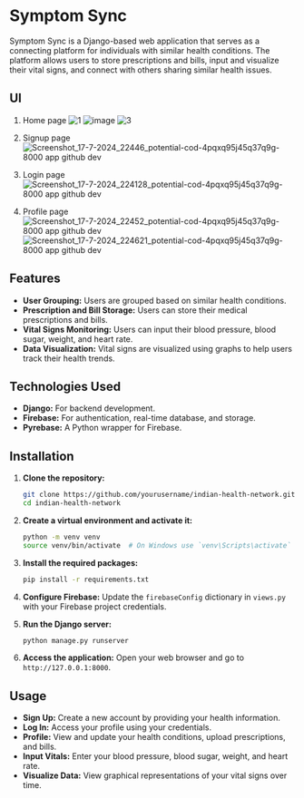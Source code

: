 
# Symptom Sync

Symptom Sync is a Django-based web application that serves as a connecting platform for individuals with similar health conditions. The platform allows users to store prescriptions and bills, input and visualize their vital signs, and connect with others sharing similar health issues.

## UI

1) Home page
![1](https://github.com/user-attachments/assets/f74226ad-d96b-4298-8a34-20ba1df14f6f)
![image](https://github.com/user-attachments/assets/84e7c3d9-e2a0-4cd8-ae05-49e2539ecb14)
![3](https://github.com/user-attachments/assets/194fd3f8-f307-4863-bf0a-3a2e59f5d204)

2) Signup page
![Screenshot_17-7-2024_22446_potential-cod-4pqxq95j45q37q9g-8000 app github dev](https://github.com/user-attachments/assets/5af674c9-68a1-4355-b2f5-118a73a5aa41)

3) Login page
![Screenshot_17-7-2024_224128_potential-cod-4pqxq95j45q37q9g-8000 app github dev](https://github.com/user-attachments/assets/c32b76f4-839d-4938-8db8-8b7a4ea9849b)

4) Profile page
![Screenshot_17-7-2024_22452_potential-cod-4pqxq95j45q37q9g-8000 app github dev](https://github.com/user-attachments/assets/77d105da-969a-4e0f-b875-26db8a844d4c)
![Screenshot_17-7-2024_224621_potential-cod-4pqxq95j45q37q9g-8000 app github dev](https://github.com/user-attachments/assets/65139d53-8c9d-48be-838d-68f1d91cb7a3)

## Features

- **User Grouping:** Users are grouped based on similar health conditions.
- **Prescription and Bill Storage:** Users can store their medical prescriptions and bills.
- **Vital Signs Monitoring:** Users can input their blood pressure, blood sugar, weight, and heart rate.
- **Data Visualization:** Vital signs are visualized using graphs to help users track their health trends.

## Technologies Used

- **Django:** For backend development.
- **Firebase:** For authentication, real-time database, and storage.
- **Pyrebase:** A Python wrapper for Firebase.

## Installation

1. **Clone the repository:**
    ```bash
    git clone https://github.com/yourusername/indian-health-network.git
    cd indian-health-network
    ```

2. **Create a virtual environment and activate it:**
    ```bash
    python -m venv venv
    source venv/bin/activate  # On Windows use `venv\Scripts\activate`
    ```

3. **Install the required packages:**
    ```bash
    pip install -r requirements.txt
    ```

4. **Configure Firebase:**
    Update the `firebaseConfig` dictionary in `views.py` with your Firebase project credentials.

5. **Run the Django server:**
    ```bash
    python manage.py runserver
    ```

6. **Access the application:**
    Open your web browser and go to `http://127.0.0.1:8000`.

## Usage

- **Sign Up:** Create a new account by providing your health information.
- **Log In:** Access your profile using your credentials.
- **Profile:** View and update your health conditions, upload prescriptions, and bills.
- **Input Vitals:** Enter your blood pressure, blood sugar, weight, and heart rate.
- **Visualize Data:** View graphical representations of your vital signs over time.

